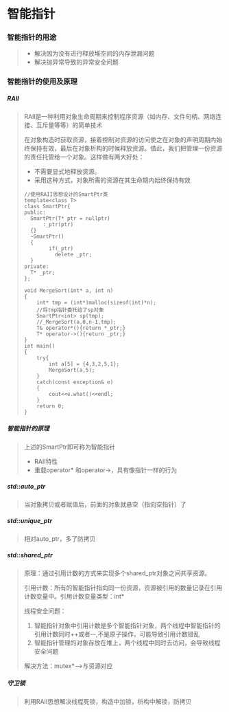 # 智能指针

### 智能指针的用途

> * 解决因为没有进行释放堆空间的内存泄漏问题
> * 解决抛异常导致的异常安全问题

### 智能指针的使用及原理

##### RAII

> RAII是一种利用对象生命周期来控制程序资源（如内存、文件句柄、网络连接、互斥量等等）的简单技术
>
> 在对象构造时获取资源，接着控制对资源的访问使之在对象的声明周期内始终保持有效，最后在对象析构的时候释放资源。借此，我们把管理一份资源的责任托管给一个对象。这样做有两大好处：
>
> * 不需要显式地释放资源。
> * 采用这种方式，对象所需的资源在其生命期内始终保持有效
>
> ```
> //使用RAII思想设计的SmartPtr类
> template<class T>
> class SmartPtr{
> public:
> 	SmartPtr(T* ptr = nullptr)
> 		:_ptr(ptr)
> 	{}
> 	~SmartPtr()
> 	{
>         if(_ptr)
>         	delete _ptr;
> 	}
> private:
> 	T* _ptr;
> };
> 
> void MergeSort(int* a, int n)
> {
>     int* tmp = (int*)malloc(sizeof(int)*n);
>     //将tmp指针委托给了sp对象
>     SmartPtr<int> sp(tmp);
>     //_MergeSort(a,0,n-1,tmp);
>     T& operator*(){return *_ptr;}
>     T* operator->(){return _ptr;}
> }
> int main()
> {
>     try{
>         int a[5] = {4,3,2,5,1};
>         MergeSort(a,5);
>     }
>     catch(const exception& e)
>     {
>         cout<<e.what()<<endl;
>     }
>     return 0;
> }
> ```

##### 智能指针的原理

> 上述的SmartPtr即可称为智能指针
>
> * RAII特性
> * 重载operator* 和operator->，具有像指针一样的行为

##### std::auto_ptr

> 当对象拷贝或者赋值后，前面的对象就悬空（指向空指针）了

##### std::unique_ptr

> 相对auto_ptr，多了防拷贝

##### std::shared_ptr

> 原理：通过引用计数的方式来实现多个shared_ptr对象之间共享资源。
>
> 引用计数：所有的智能指针指向同一份资源，资源被引用的数量记录在引用计数变量中。引用计数变量类型：int*
>
> 线程安全问题：
>
> 1. 智能指针对象中引用计数是多个智能指针对象，两个线程中智能指针的引用计数同时++或者--,不是原子操作，可能导致引用计数错乱
> 2. 智能指针管理的对象存放在堆上，两个线程中同时去访问，会导致线程安全问题
>
> 解决方法：mutex*-->与资源对应

##### 守卫锁

> 利用RAII思想解决线程死锁，构造中加锁，析构中解锁，防拷贝